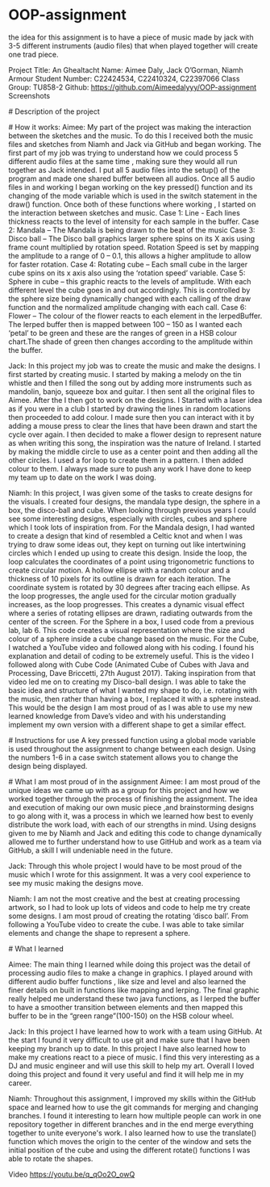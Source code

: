
# OOP-assignment
the idea for this assignment is to have a piece of music made by jack with 3-5 different instruments (audio files) that when played together will create one trad piece.

Project Title: An Ghealtacht
Name: Aimee Daly, Jack O’Gorman, Niamh Armour
Student Number: C22424534, C22410324, C22397066
Class Group: TU858-2
Github: https://github.com/Aimeedalyyy/OOP-assignment 
Screenshots

# Description of the project

# How it works:
Aimee: My part of the project was making the interaction between the sketches and the music. To do this I received both the music files and sketches from Niamh and Jack via GitHub and began working. The first part of my job was trying to understand how we could process 5 different audio files at the same time , making sure they would all run together as Jack intended. I put all 5 audio files into the setup() of the program and made one shared buffer between all audios. Once all 5 audio files in and working I began working on the key pressed() function and its changing of the mode variable which is used in the switch statement in the draw() function. Once both of these functions where working , I started on the interaction between sketches and music. 
Case 1: Line  - Each lines thickness reacts to the level of intensity for each sample in the buffer.
Case 2: Mandala – The Mandala is being drawn to the beat of the music
Case 3: Disco ball – The Disco ball graphics larger sphere spins on its X axis using frame count multiplied by rotation speed. Rotation Speed is set by mapping the amplitude to a range of 0 – 0.1, this allows a higher amplitude to allow for faster rotation.
Case 4: Rotating cube – Each small cube in the larger cube spins on its x axis also using the  ‘rotation speed’ variable.
Case 5: Sphere in cube – this graphic reacts to the levels of amplitude. With each different level the cube goes in and out accordingly. This is controlled by the sphere size being dynamically changed with each calling of the draw function and the normalized amplitude changing with each call.
Case 6: Flower – The colour of the flower reacts to each element in the lerpedBuffer. The lerped buffer then is mapped between 100 – 150 as I wanted each ‘petal’ to be green and these are the ranges of green in a HSB colour chart.The shade of green then changes according to the amplitude within the buffer.

Jack: In this project my job was to create the music and make the designs. I first started by creating music. I started by making a melody on the tin whistle and then I filled the song out by adding more instruments such as mandolin, banjo, squeeze box and guitar. I then sent all the original files to Aimee. After the I then got to work on the designs. I Started with a laser idea as if you were in a club I started by drawing the lines in random locations then proceeded to add colour. I made sure then you can interact with it by adding a mouse press to clear the lines that have been drawn and start the cycle over again. I then decided to make a flower design to represent nature as when writing this song, the inspiration was the nature of Ireland. I started by making the middle circle to use as a center point and then adding all the other circles. I used a for loop to create them in a pattern. I then added colour to them. I always made sure to push any work I have done to keep my team up to date on the work I was doing.

Niamh: In this project, I was given some of the tasks to create designs for the visuals. I created four designs, the mandala type design, the sphere in a box, the disco-ball and cube. When looking through previous years I could see some interesting designs, especially with circles, cubes and sphere which I took lots of inspiration from. For the Mandala design, I had wanted to create a design that kind of resembled a Celtic knot and when I was trying to draw some ideas out, they kept on turning out like intertwining circles which I ended up using to create this design. Inside the loop, the loop calculates the coordinates of a point using trigonometric functions to create circular motion. A hollow ellipse with a random colour and a thickness of 10 pixels for its outline is drawn for each iteration. The coordinate system is rotated by 30 degrees after tracing each ellipse. As the loop progresses, the angle used for the circular motion gradually increases, as the loop progresses. This creates a dynamic visual effect where a series of rotating ellipses are drawn, radiating outwards from the center of the screen. For the Sphere in a box, I used code from a previous lab, lab 6. This code creates a visual representation where the size and colour of a sphere inside a cube change based on the music. For the Cube, I watched a YouTube video and followed along with his coding. I found his explanation and detail of coding to be extremely useful. This is the video I followed along with Cube Code (Animated Cube of Cubes with Java and Processing, Dave Briccetti, 27th August 2017). Taking inspiration from that video led me on to creating my Disco-ball design. I was able to take the basic idea and structure of what I wanted my shape to do, i.e. rotating with the music, then rather than having a box, I replaced it with a sphere instead. This would be the design I am most proud of as I was able to use my new learned knowledge from Dave’s video and with his understanding implement my own version with a different shape to get a similar effect.

# Instructions for use
A key pressed function using a global mode variable is used throughout the assignment to change between each design. Using the numbers 1-6 in a case switch statement allows you to change the design being displayed.

# What I am most proud of in the assignment
Aimee: I am most proud of the unique ideas we came up with as a group for this project and how we worked together through the process of finishing the assignment. The idea and execution of making our own music piece ,and brainstorming designs to go along with it, was a process in which we learned how best to evenly distribute the work load, with each of our strengths in mind. Using designs given to me by Niamh and Jack and editing this code to change dynamically allowed me to further understand how to use GitHub and work as a team via GitHub, a skill I will undeniable need in the future.

Jack: Through this whole project I would have to be most proud of the music which I wrote for this assignment. It was a very cool experience to see my music making the designs move. 

Niamh: I am not the most creative and the best at creating processing artwork, so I had to look up lots of videos and code to help me try create some designs. I am most proud of creating the rotating ‘disco ball’. From following a YouTube video to create the cube. I was able to take similar elements and change the shape to represent a sphere.

# What I learned

Aimee: The main thing I learned while doing this project was the detail of processing audio files to make a change in graphics. I played around with different audio buffer functions , like size and level and also learned the finer details on built in functions like mapping and lerping. The final graphic really helped me understand these two java functions, as I lerped the buffer to have a smoother transition between elements and then mapped this buffer to be in the “green range”(100-150) on the HSB colour wheel. 

Jack: In this project I have learned how to work with a team using GitHub. At the start I found it very difficult to use git and make sure that I have been keeping my branch up to date. In this project I have also learned how to make my creations react to a piece of music. I find this very interesting as a DJ and music engineer and will use this skill to help my art. Overall I loved doing this project and found it very useful and find it will help me in my career.

Niamh: Throughout this assignment, I improved my skills within the GitHub space and learned how to use the git commands for merging and changing branches. I found it interesting to learn how multiple people can work in one repository together in different branches and in the end merge everything together to unite everyone's work. I also learned how to use the translate() function which moves the origin to the center of the window and sets the initial position of the cube and using the different rotate() functions I was able to rotate the shapes.

Video
https://youtu.be/q_qOo2O_owQ


